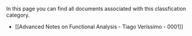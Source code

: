 In this page you can find all documents associated with this classfication category.

- [[Advanced Notes on Functional Analysis - Tiago Veríssimo - 0001]]